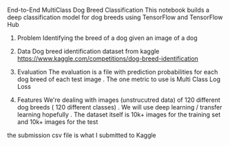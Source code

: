 End-to-End MultiClass Dog Breed Classification
This notebook builds a deep classification model for dog breeds using TensorFlow and TensorFlow Hub

1. Problem
Identifying the breed of a dog given an image of a dog

2. Data
Dog breed identification dataset from kaggle https://www.kaggle.com/competitions/dog-breed-identification

3. Evaluation
The evaluation is a file with prediction probabilities for each dog breed of each test image . The one metric to use is Multi Class Log Loss

4. Features
We're dealing with images (unstrucutred data) of 120 different dog breeds ( 120 different classes) . We will use deep learning / transfer learning hopefully . The dataset itself is 10k+ images for the training set and 10k+ images for the test

the submission csv file is what I submitted to Kaggle 
